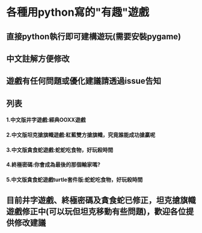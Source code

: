 # 各種用python寫的"有趣"遊戲
## 直接python執行即可建構遊玩(需要安裝pygame)
## 中文註解方便修改
## 遊戲有任何問題或優化建議請透過issue告知

## 列表
#### 1.中文版井字遊戲:經典OOXX遊戲
#### 2.中文版坦克搶旗幟遊戲:紅藍雙方搶旗幟，究竟誰能成功搶贏呢
#### 3.中文版貪食蛇遊戲:蛇蛇吃食物，好玩殺時間
#### 4.終極密碼:你會成為最後的那個輸家嗎?
#### 5.中文版貪食蛇遊戲turtle套件版:蛇蛇吃食物，好玩殺時間

## 目前井字遊戲、終極密碼及貪食蛇已修正，坦克搶旗幟遊戲修正中(可以玩但坦克移動有些問題)，歡迎各位提供修改建議
